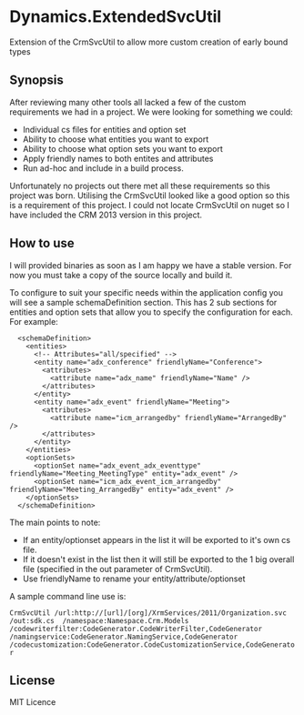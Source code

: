 # Dynamics.ExtendedSvcUtil

Extension of the CrmSvcUtil to allow more custom creation of early bound types

## Synopsis

After reviewing many other tools all lacked a few of the custom requirements we had in a project. We were looking for something we could:

* Individual cs files for entities and option set
* Ability to choose what entities you want to export
* Ability to choose what option sets you want to export
* Apply friendly names to both entites and attributes
* Run ad-hoc and include in a build process. 

Unfortunately no projects out there met all these requirements so this project was born. Utilising the CrmSvcUtil looked like a good option so this is a requirement of this project. I could not locate CrmSvcUtil on nuget so I have included the CRM 2013 version in this project.

## How to use

I will provided binaries as soon as I am happy we have a stable version. For now you must take a copy of the source locally and build it.

To configure to suit your specific needs within the application config you will see a sample schemaDefinition section. This has 2 sub sections for entities and option sets that allow you to specify the configuration for each. For example:

```
  <schemaDefinition>
    <entities>
      <!-- Attributes="all/specified" -->
      <entity name="adx_conference" friendlyName="Conference">
        <attributes>
          <attribute name="adx_name" friendlyName="Name" />
        </attributes>
      </entity>
      <entity name="adx_event" friendlyName="Meeting">
        <attributes>
          <attribute name="icm_arrangedby" friendlyName="ArrangedBy" />
        </attributes>
      </entity>
    </entities>
    <optionSets>
      <optionSet name="adx_event_adx_eventtype" friendlyName="Meeting_MeetingType" entity="adx_event" />
      <optionSet name="icm_adx_event_icm_arrangedby" friendlyName="Meeting_ArrangedBy" entity="adx_event" />
    </optionSets>
  </schemaDefinition>
  ```

The main points to note:

* If an entity/optionset appears in the list it will be exported to it's own cs file.
* If it doesn't exist in the list then it will still be exported to the 1 big overall file (specified in the out parameter of CrmSvcUtil).
* Use friendlyName to rename your entity/attribute/optionset

A sample command line use is:

`CrmSvcUtil /url:http://[url]/[org]/XrmServices/2011/Organization.svc /out:sdk.cs  /namespace:Namespace.Crm.Models /codewriterfilter:CodeGenerator.CodeWriterFilter,CodeGenerator  /namingservice:CodeGenerator.NamingService,CodeGenerator /codecustomization:CodeGenerator.CodeCustomizationService,CodeGenerator`

## License

MIT Licence

